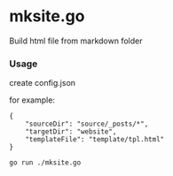 # mksite.go
Build html file from markdown folder

### Usage

create config.json

for example:

```text
{
    "sourceDir": "source/_posts/*",
    "targetDir": "website",
    "templateFile": "template/tpl.html"
}
```

```text
go run ./mksite.go
```
